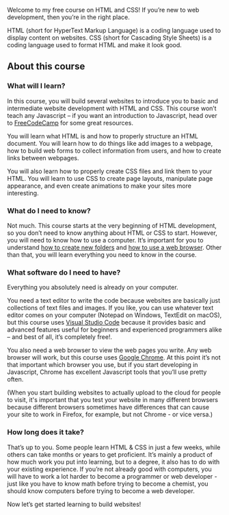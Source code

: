 Welcome to my free course on HTML and CSS! If you’re new to web development, then you’re in the right place.

HTML (short for HyperText Markup Language) is a coding language used to display content on websites. CSS (short for Cascading Style Sheets) is a coding language used to format HTML and make it look good.

## About this course
### What will I learn?
    
In this course, you will build several websites to introduce you to basic and intermediate website development with HTML and CSS. This course won’t teach any Javascript – if you want an introduction to Javascript, head over to [FreeCodeCamp](https://www.freecodecamp.org) for some great resources.

You will learn what HTML is and how to properly structure an HTML document. You will learn how to do things like add images to a webpage, how to build web forms to collect information from users, and how to create links between webpages.

You will also learn how to properly create CSS files and link them to your HTML. You will learn to use CSS to create page layouts, manipulate page appearance, and even create animations to make your sites more interesting.

### What do I need to know?

Not much. This course starts at the very beginning of HTML development, so you don’t need to know anything about HTML or CSS to start. However, you will need to know how to use a computer. It’s important for you to understand [how to create new folders](https://www.dummies.com/computers/operating-systems/windows-10/how-to-create-a-new-folder-in-windows-10/) and [how to use a web browser](https://edu.gcfglobal.org/en/internetbasics/using-a-web-browser/1/). Other than that, you will learn everything you need to know in the course.

### What software do I need to have?
    
Everything you absolutely need is already on your computer.
    
You need a text editor to write the code because websites are basically just collections of text files and images. If you like, you can use whatever text editor comes on your computer (Notepad on Windows, TextEdit on macOS), but this course uses [Visual Studio Code](https://code.visualstudio.com/download) because it provides basic and advanced features useful for beginners and experienced programmers alike – and best of all, it’s completely free!.
    
You also need a web browser to view the web pages you write. Any web browser will work, but this course uses [Google Chrome](https://www.google.com/chrome). At this point it’s not that important which browser you use, but if you start developing in Javascript, Chrome has excellent Javascript tools that you’ll use pretty often. 

(When you start building websites to actually upload to the cloud for people to visit, it's important that you test your website in many different browsers because different browsers sometimes have differences that can cause your site to work in Firefox, for example, but not Chrome - or vice versa.)

### How long does it take?
    
That’s up to you. Some people learn HTML & CSS in just a few weeks, while others can take months or years to get proficient. It’s mainly a product of how much work you put into learning, but to a degree, it also has to do with your existing experience. If you’re not already good with computers, you will have to work a lot harder to become a programmer or web developer - just like you have to know math before trying to become a chemist, you should know computers before trying to become a web developer.
    
Now let’s get started learning to build websites!